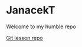 # JanacekT
Welcome to my humble repo

[Git lesson repo](https://github.com/JanacekT/git-lesson-repository.git)


